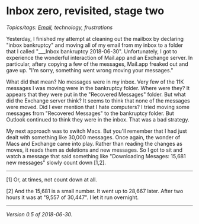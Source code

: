 Inbox zero, revisited, stage two
================================

*Topics/tags: [Email](index-email), technology, frustrations*

Yesterday, I finished my attempt at cleaning out the mailbox by declaring
"inbox bankruptcy" and moving all of my email from my inbox to a folder
that I called "___Inbox bankruptcy 2018-06-30".  Unfortunately, I got
to experience the wonderful interaction of Mail.app and an Exchange
server.  In particular, aftery copying a few of the messages, Mail.app 
freaked out and gave up.  "I'm sorry, something went wrong moving your
messages."  

What did that mean?  No messages were in my inbox.  Very few of the 11K
messages I was moving were in the bankruptcy folder.  Where were they?
It appears that they were put in the "Recovered Messages" folder.  But
what did the Exchange server think?  It seems to think that none of the
messages were moved.  Did I ever mention that I hate computers?  I tried
moving some messages from "Recovered Messages" to the bankruptcy folder.
But Outlook continued to think they were in the inbox.  That was a bad
strategy.

My next approach was to switch Macs.  But you'll remember that I had
just dealt with something like 30,000 messages.  Once again, the wonder
of Macs and Exchange came into play.  Rather than reading the changes
as moves, it reads them as deletions and new messages.  So I got to
sit and watch a message that said something like "Downloading Mesages:
15,681 new messages" slowly count down [1,2].

---

[1] Or, at times, not count down at all.

[2] And the 15,681 is a small number.  It went up to 28,667 later.  After
two hours it was at "9,557 of 30,447".  I let it run overnight.

---

*Version 0.5 of 2018-06-30.*
